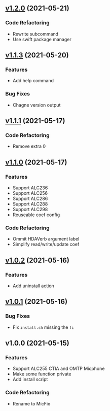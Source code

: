 <a name="v1.2.0"></a>
## [v1.2.0](https://github.com/WingLim/MicFix/compare/v1.1.3...v1.2.0) (2021-05-21)

### Code Refactoring

* Rewrite subcommand
* Use swift package manager

<a name="v1.1.3"></a>
## [v1.1.3](https://github.com/WingLim/MicFix/compare/v1.1.2...v1.1.3) (2021-05-20)

### Features

* Add help command

### Bug Fixes

* Chagne version output


<a name="v1.1.1"></a>
## [v1.1.1](https://github.com/WingLim/MicFix/compare/v1.1.0...v1.1.1) (2021-05-17)

### Code Refactoring

* Remove extra 0

<a name="v1.1.0"></a>
## [v1.1.0](https://github.com/WingLim/MicFix/compare/v1.0.2...v1.1.0) (2021-05-17)

### Features

* Support ALC236
* Support ALC256
* Support ALC286
* Support ALC288
* Support ALC298
* Reuseable coef config

### Code Refactoring

* Ommit HDAVerb argument label
* Simplify read/write/update coef


<a name="v1.0.2"></a>
## [v1.0.2](https://github.com/WingLim/MicFix/compare/v1.0.1...v1.0.2) (2021-05-16)

### Features

* Add uninstall action


<a name="v1.0.1"></a>
## [v1.0.1](https://github.com/WingLim/MicFix/compare/v1.0.0...v1.0.1) (2021-05-16)

### Bug Fixes

* Fix `install.sh` missing the `fi`


<a name="v1.0.0"></a>
## v1.0.0 (2021-05-15)

### Features

* Support ALC255 CTIA and OMTP Micphone
* Make some function private
* Add install script

### Code Refactoring

* Rename to MicFix

